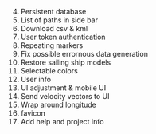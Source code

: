 4. Persistent database
5. List of paths in side bar
7. Download csv & kml
8. User token authentication
9. Repeating markers
10. Fix possible errornous data generation
11. Restore sailing ship models
12. Selectable colors
13. User info
14. UI adjustment & mobile UI
17. Send velocity vectors to UI
18. Wrap around longitude
19. favicon
20. Add help and project info